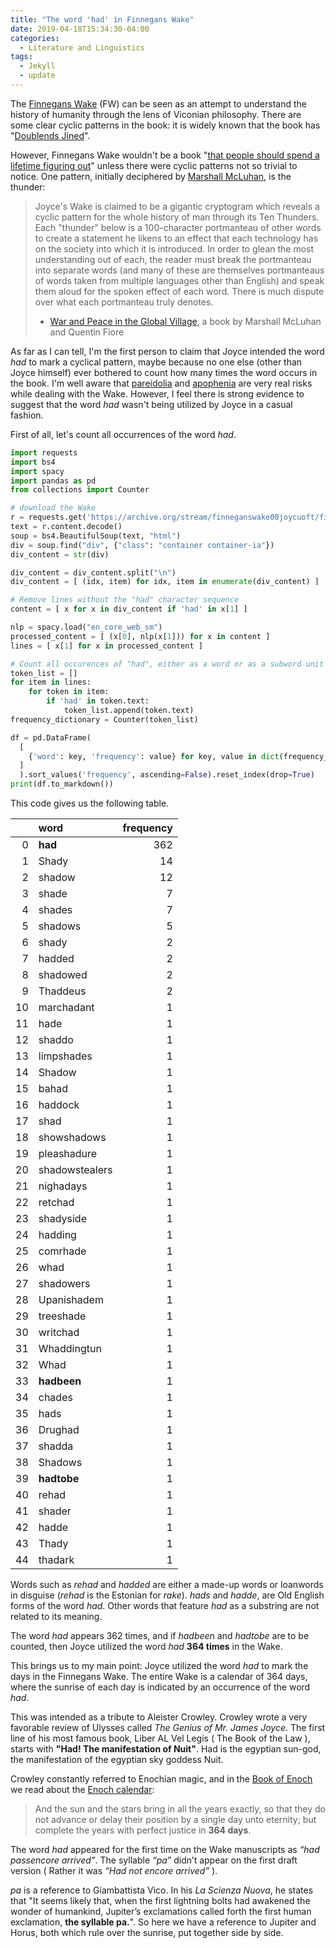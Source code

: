 ```yaml
---
title: "The word 'had' in Finnegans Wake"
date: 2019-04-18T15:34:30-04:00
categories:
  - Literature and Linguistics
tags:
  - Jekyll
  - update
---
```


The [Finnegans Wake](https://en.wikipedia.org/wiki/Finnegans_Wake) (FW) can be seen as an attempt to understand the history of humanity through the lens of Viconian philosophy. There are some clear cyclic patterns in the book: it is widely known that the book has "[Doublends Jined](http://www.finnegansweb.com/wiki/index.php/Doublends_Jined)".

However, Finnegans Wake wouldn't be a book "[that people should spend a lifetime figuring out](https://theamericanscholar.org/a-slow-devouring/)" unless there were cyclic patterns not so trivial to notice. One pattern, initially deciphered by [Marshall McLuhan](https://en.wikipedia.org/wiki/Marshall_McLuhan), is the thunder:

> Joyce's Wake is claimed to be a gigantic cryptogram which reveals a cyclic pattern for the whole history of man through its Ten Thunders. Each "thunder" below is a 100-character portmanteau of other words to create a statement he likens to an effect that each technology has on the society into which it is introduced. In order to glean the most understanding out of each, the reader must break the portmanteau into separate words (and many of these are themselves portmanteaus of words taken from multiple languages other than English) and speak them aloud for the spoken effect of each word. There is much dispute over what each portmanteau truly denotes.
> - [War and Peace in the Global Village](https://en.wikipedia.org/wiki/War_and_Peace_in_the_Global_Village), a book by Marshall McLuhan and Quentin Fiore

As far as I can tell, I'm the first person to claim that Joyce intended the word *had* to mark a cyclical pattern, maybe because no one else (other than Joyce himself) ever bothered to count how many times the word occurs in the book. I'm well aware that [pareidolia](https://en.wikipedia.org/wiki/Pareidolia) and [apophenia](https://en.wikipedia.org/wiki/Apophenia) are very real risks while dealing with the Wake. However, I feel there is strong evidence to suggest that the word *had* wasn't being utilized by Joyce in a casual fashion.   

First of all, let's count all occurrences of the word *had*. 

```python
import requests
import bs4
import spacy
import pandas as pd
from collections import Counter

# download the Wake
r = requests.get('https://archive.org/stream/finneganswake00joycuoft/finneganswake00joycuoft_djvu.txt')
text = r.content.decode()
soup = bs4.BeautifulSoup(text, "html")
div = soup.find("div", {"class": "container container-ia"})
div_content = str(div)

div_content = div_content.split("\n")
div_content = [ (idx, item) for idx, item in enumerate(div_content) ]

# Remove lines without the "had" character sequence
content = [ x for x in div_content if 'had' in x[1] ]

nlp = spacy.load("en_core_web_sm")
processed_content = [ (x[0], nlp(x[1])) for x in content ]
lines = [ x[1] for x in processed_content ]

# Count all occurences of "had", either as a word or as a subword unit
token_list = []
for item in lines:
    for token in item:
        if 'had' in token.text:
            token_list.append(token.text)
frequency_dictionary = Counter(token_list)

df = pd.DataFrame(
  [
    {'word': key, 'frequency': value} for key, value in dict(frequency_dictionary).items()
  ]
  ).sort_values('frequency', ascending=False).reset_index(drop=True)
print(df.to_markdown())
```

This code gives us the following table.

|    | word           |   frequency |
|---:|:---------------|------------:|
|  0 | **had**            |         362 |
|  1 | Shady          |          14 |
|  2 | shadow         |          12 |
|  3 | shade          |           7 |
|  4 | shades         |           7 |
|  5 | shadows        |           5 |
|  6 | shady          |           2 |
|  7 | hadded         |           2 |
|  8 | shadowed       |           2 |
|  9 | Thaddeus       |           2 |
| 10 | marchadant     |           1 |
| 11 | hade           |           1 |
| 12 | shaddo         |           1 |
| 13 | limpshades     |           1 |
| 14 | Shadow         |           1 |
| 15 | bahad          |           1 |
| 16 | haddock        |           1 |
| 17 | shad           |           1 |
| 18 | showshadows    |           1 |
| 19 | pleashadure    |           1 |
| 20 | shadowstealers |           1 |
| 21 | nighadays      |           1 |
| 22 | retchad        |           1 |
| 23 | shadyside      |           1 |
| 24 | hadding        |           1 |
| 25 | comrhade       |           1 |
| 26 | whad           |           1 |
| 27 | shadowers      |           1 |
| 28 | Upanishadem    |           1 |
| 29 | treeshade      |           1 |
| 30 | writchad       |           1 |
| 31 | Whaddingtun    |           1 |
| 32 | Whad           |           1 |
| 33 | **hadbeen**        |           1 |
| 34 | chades         |           1 |
| 35 | hads           |           1 |
| 36 | Drughad        |           1 |
| 37 | shadda         |           1 |
| 38 | Shadows        |           1 |
| 39 | **hadtobe**        |           1 |
| 40 | rehad          |           1 |
| 41 | shader         |           1 |
| 42 | hadde          |           1 |
| 43 | Thady          |           1 |
| 44 | thadark        |           1 |


Words such as *rehad* and *hadded* are either a made-up words or loanwords in disguise (*rehad* is the Estonian for *rake*).
*hads* and *hadde*, are Old English forms of the word *had*. Other words that feature *had* as a substring are not related to its meaning.

The word *had* appears 362 times, and if *hadbeen* and *hadtobe* are to be counted, then Joyce utilized the word *had* **364 times** in the Wake.  

This brings us to my main point: Joyce utilized the word *had* to mark the days in the Finnegans Wake. The entire Wake is a calendar of 364 days, where the sunrise of each day is indicated by an occurrence of the word *had*. 

This was intended as a tribute to Aleister Crowley. Crowley wrote a very favorable review of Ulysses called *The Genius of Mr. James Joyce*. The first line of his most famous book, Liber AL Vel Legis ( The Book of the Law ), starts with **"Had! The manifestation of Nuit"**. Had is the egyptian sun-god, the manifestation of the egyptian sky goddess Nuit. 

Crowley constantly referred to Enochian magic, and in the [Book of Enoch](https://en.wikipedia.org/wiki/Book_of_Enoch) we read about the [Enoch calendar](https://en.wikipedia.org/wiki/Enoch_calendar):

> And the sun and the stars bring in all the years exactly, so that they do not advance or delay their position by a single day unto eternity; but complete the years with perfect justice in **364 days**.

The word *had* appeared for the first time on the Wake manuscripts as *“had passencore arrived”*. The syllable *“pa”* didn’t appear on the first draft version ( Rather it was *“Had not encore arrived”* ).

*pa* is a reference to Giambattista Vico. In his *La Scienza Nuova*, he states that "It seems likely that, when the first lightning bolts had awakened the wonder of humankind, Jupiter’s exclamations called forth the first human exclamation, **the syllable pa.**". So here we have a reference to Jupiter and Horus, both which rule over the sunrise, put together side by side.

